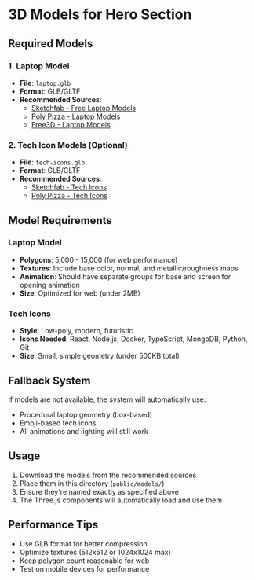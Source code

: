 # 3D Models for Hero Section

## Required Models

### 1. Laptop Model
- **File**: `laptop.glb`
- **Format**: GLB/GLTF
- **Recommended Sources**:
  - [Sketchfab - Free Laptop Models](https://sketchfab.com/3d-models?features=downloadable&sort_by=-likeCount&type=models&q=laptop)
  - [Poly Pizza - Laptop Models](https://poly.pizza/search?q=laptop)
  - [Free3D - Laptop Models](https://free3d.com/3d-models/laptop)

### 2. Tech Icon Models (Optional)
- **File**: `tech-icons.glb`
- **Format**: GLB/GLTF
- **Recommended Sources**:
  - [Sketchfab - Tech Icons](https://sketchfab.com/3d-models?features=downloadable&sort_by=-likeCount&type=models&q=technology%20icons)
  - [Poly Pizza - Tech Icons](https://poly.pizza/search?q=technology%20icons)

## Model Requirements

### Laptop Model
- **Polygons**: 5,000 - 15,000 (for web performance)
- **Textures**: Include base color, normal, and metallic/roughness maps
- **Animation**: Should have separate groups for base and screen for opening animation
- **Size**: Optimized for web (under 2MB)

### Tech Icons
- **Style**: Low-poly, modern, futuristic
- **Icons Needed**: React, Node.js, Docker, TypeScript, MongoDB, Python, Git
- **Size**: Small, simple geometry (under 500KB total)

## Fallback System

If models are not available, the system will automatically use:
- Procedural laptop geometry (box-based)
- Emoji-based tech icons
- All animations and lighting will still work

## Usage

1. Download the models from the recommended sources
2. Place them in this directory (`public/models/`)
3. Ensure they're named exactly as specified above
4. The Three.js components will automatically load and use them

## Performance Tips

- Use GLB format for better compression
- Optimize textures (512x512 or 1024x1024 max)
- Keep polygon count reasonable for web
- Test on mobile devices for performance
